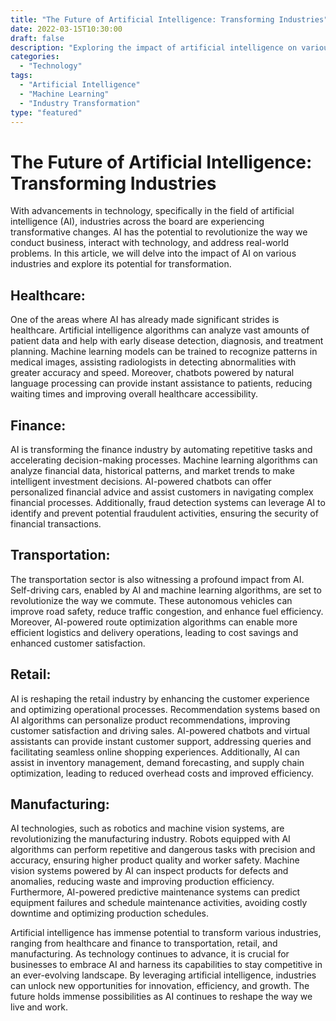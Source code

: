 ```yaml
--- 
title: "The Future of Artificial Intelligence: Transforming Industries"
date: 2022-03-15T10:30:00 
draft: false 
description: "Exploring the impact of artificial intelligence on various industries and its potential for transformation."
categories: 
  - "Technology" 
tags: 
  - "Artificial Intelligence" 
  - "Machine Learning" 
  - "Industry Transformation" 
type: "featured" 
--- 
```


# The Future of Artificial Intelligence: Transforming Industries

With advancements in technology, specifically in the field of artificial intelligence (AI), industries across the board are experiencing transformative changes. AI has the potential to revolutionize the way we conduct business, interact with technology, and address real-world problems. In this article, we will delve into the impact of AI on various industries and explore its potential for transformation.

## Healthcare:

One of the areas where AI has already made significant strides is healthcare. Artificial intelligence algorithms can analyze vast amounts of patient data and help with early disease detection, diagnosis, and treatment planning. Machine learning models can be trained to recognize patterns in medical images, assisting radiologists in detecting abnormalities with greater accuracy and speed. Moreover, chatbots powered by natural language processing can provide instant assistance to patients, reducing waiting times and improving overall healthcare accessibility.

## Finance:

AI is transforming the finance industry by automating repetitive tasks and accelerating decision-making processes. Machine learning algorithms can analyze financial data, historical patterns, and market trends to make intelligent investment decisions. AI-powered chatbots can offer personalized financial advice and assist customers in navigating complex financial processes. Additionally, fraud detection systems can leverage AI to identify and prevent potential fraudulent activities, ensuring the security of financial transactions.

## Transportation:

The transportation sector is also witnessing a profound impact from AI. Self-driving cars, enabled by AI and machine learning algorithms, are set to revolutionize the way we commute. These autonomous vehicles can improve road safety, reduce traffic congestion, and enhance fuel efficiency. Moreover, AI-powered route optimization algorithms can enable more efficient logistics and delivery operations, leading to cost savings and enhanced customer satisfaction.

## Retail:

AI is reshaping the retail industry by enhancing the customer experience and optimizing operational processes. Recommendation systems based on AI algorithms can personalize product recommendations, improving customer satisfaction and driving sales. AI-powered chatbots and virtual assistants can provide instant customer support, addressing queries and facilitating seamless online shopping experiences. Additionally, AI can assist in inventory management, demand forecasting, and supply chain optimization, leading to reduced overhead costs and improved efficiency.

## Manufacturing:

AI technologies, such as robotics and machine vision systems, are revolutionizing the manufacturing industry. Robots equipped with AI algorithms can perform repetitive and dangerous tasks with precision and accuracy, ensuring higher product quality and worker safety. Machine vision systems powered by AI can inspect products for defects and anomalies, reducing waste and improving production efficiency. Furthermore, AI-powered predictive maintenance systems can predict equipment failures and schedule maintenance activities, avoiding costly downtime and optimizing production schedules.

Artificial intelligence has immense potential to transform various industries, ranging from healthcare and finance to transportation, retail, and manufacturing. As technology continues to advance, it is crucial for businesses to embrace AI and harness its capabilities to stay competitive in an ever-evolving landscape. By leveraging artificial intelligence, industries can unlock new opportunities for innovation, efficiency, and growth. The future holds immense possibilities as AI continues to reshape the way we live and work.
